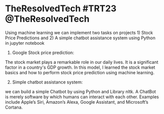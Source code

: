 # TheResolvedTech #TRT23 @TheResolvedTech
Using machine learning we can implement two tasks on projects 1) Stock Price Predictions and  2) A simple chatbot assistance system using Python in jupyter notebook

1) Google Stock price prediction: 

The stock market plays a remarkable role in our daily lives. It is a significant factor in a country's GDP growth. In this model, I learned the stock market basics and how to perform stock price prediction using machine learning.

2) Simple chatbot assistance system:

we can build a simple Chatbot by using Python and Library nltk. A ChatBot is merely software by which humans can interact with each other.
Examples include Apple’s Siri, Amazon’s Alexa, Google Assistant, and Microsoft’s Cortana.


